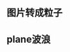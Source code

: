 ## 图片转成粒子
<preview path="../demo/three/part4/img2Particle.vue"></preview>

## plane波浪
<preview path="../demo/three/part4/planeWave.vue"></preview>